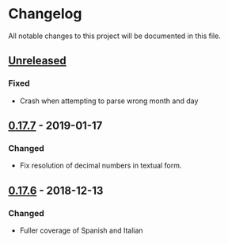 # Changelog
All notable changes to this project will be documented in this file.

## [Unreleased]
### Fixed
- Crash when attempting to parse wrong month and day

## [0.17.7] - 2019-01-17
### Changed
- Fix resolution of decimal numbers in textual form.

## [0.17.6] - 2018-12-13
### Changed
- Fuller coverage of Spanish and Italian

[Unreleased]: https://github.com/snipsco/rustling-ontology/compare/0.17.7...HEAD
[0.17.7]: https://github.com/snipsco/rustling-ontology/compare/0.17.6...0.17.7
[0.17.6]: https://github.com/snipsco/rustling-ontology/compare/0.17.5...0.17.6
